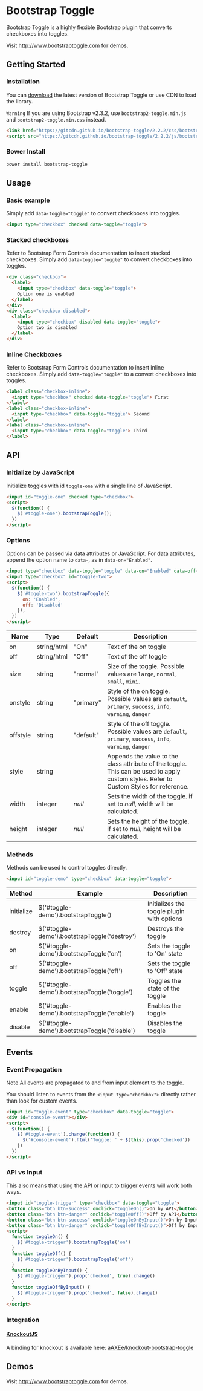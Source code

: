 # Bootstrap Toggle
Bootstrap Toggle is a highly flexible Bootstrap plugin that converts checkboxes into toggles.

Visit http://www.bootstraptoggle.com for demos.

## Getting Started

### Installation
You can [download](https://github.com/minhur/bootstrap-toggle/archive/master.zip) the latest version of Bootstrap Toggle or use CDN to load the library.

`Warning` If you are using Bootstrap v2.3.2, use `bootstrap2-toggle.min.js` and `bootstrap2-toggle.min.css` instead.

```html
<link href="https://gitcdn.github.io/bootstrap-toggle/2.2.2/css/bootstrap-toggle.min.css" rel="stylesheet">
<script src="https://gitcdn.github.io/bootstrap-toggle/2.2.2/js/bootstrap-toggle.min.js"></script>
```

### Bower Install
```bash
bower install bootstrap-toggle
```

## Usage

### Basic example
Simply add `data-toggle="toggle"` to convert checkboxes into toggles.

```html
<input type="checkbox" checked data-toggle="toggle">
```

### Stacked checkboxes
Refer to Bootstrap Form Controls documentation to insert stacked checkboxes. Simply add `data-toggle="toggle"` to convert checkboxes into toggles.

```html
<div class="checkbox">
  <label>
    <input type="checkbox" data-toggle="toggle">
    Option one is enabled
  </label>
</div>
<div class="checkbox disabled">
  <label>
    <input type="checkbox" disabled data-toggle="toggle">
    Option two is disabled
  </label>
</div>
```

### Inline Checkboxes
Refer to Bootstrap Form Controls documentation to insert inline checkboxes. Simply add `data-toggle="toggle"` to a convert checkboxes into toggles.

```html
<label class="checkbox-inline">
  <input type="checkbox" checked data-toggle="toggle"> First
</label>
<label class="checkbox-inline">
  <input type="checkbox" data-toggle="toggle"> Second
</label>
<label class="checkbox-inline">
  <input type="checkbox" data-toggle="toggle"> Third
</label>
```

## API

### Initialize by JavaScript
Initialize toggles with id `toggle-one` with a single line of JavaScript.

```html
<input id="toggle-one" checked type="checkbox">
<script>
  $(function() {
    $('#toggle-one').bootstrapToggle();
  })
</script>
```

### Options
Options can be passed via data attributes or JavaScript. For data attributes, append the option name to `data-`, as in `data-on="Enabled"`.

```html
<input type="checkbox" data-toggle="toggle" data-on="Enabled" data-off="Disabled">
<input type="checkbox" id="toggle-two">
<script>
  $(function() {
    $('#toggle-two').bootstrapToggle({
      on: 'Enabled',
      off: 'Disabled'
    });
  })
</script>
```

Name|Type|Default|Description|
---|---|---|---
on|string/html|"On"|Text of the on toggle
off|string/html|"Off"|Text of the off toggle
size|string|"normal"|Size of the toggle. Possible values are `large`, `normal`, `small`, `mini`.
onstyle|string|"primary"|Style of the on toggle. Possible values are `default`, `primary`, `success`, `info`, `warning`, `danger`
offstyle|string|"default"|Style of the off toggle. Possible values are `default`, `primary`, `success`, `info`, `warning`, `danger`
style|string| |Appends the value to the class attribute of the toggle. This can be used to apply custom styles. Refer to Custom Styles for reference.
width|integer|*null*|Sets the width of the toggle. if set to *null*, width will be calculated.
height|integer|*null*|Sets the height of the toggle. if set to *null*, height will be calculated.

### Methods
Methods can be used to control toggles directly.

```html
<input id="toggle-demo" type="checkbox" data-toggle="toggle">
```

Method|Example|Description
---|---|---
initialize|$('#toggle-demo').bootstrapToggle()|Initializes the toggle plugin with options
destroy|$('#toggle-demo').bootstrapToggle('destroy')|Destroys the toggle
on|$('#toggle-demo').bootstrapToggle('on')|Sets the toggle to 'On' state
off|$('#toggle-demo').bootstrapToggle('off')|Sets the toggle to 'Off' state
toggle|$('#toggle-demo').bootstrapToggle('toggle')|Toggles the state of the toggle
enable|$('#toggle-demo').bootstrapToggle('enable')|Enables the toggle
disable|$('#toggle-demo').bootstrapToggle('disable')|Disables the toggle

## Events

### Event Propagation
Note All events are propagated to and from input element to the toggle.

You should listen to events from the `<input type="checkbox">` directly rather than look for custom events.

```html
<input id="toggle-event" type="checkbox" data-toggle="toggle">
<div id="console-event"></div>
<script>
  $(function() {
    $('#toggle-event').change(function() {
      $('#console-event').html('Toggle: ' + $(this).prop('checked'))
    })
  })
</script>
```

### API vs Input
This also means that using the API or Input to trigger events will work both ways.

```html
<input id="toggle-trigger" type="checkbox" data-toggle="toggle">
<button class="btn btn-success" onclick="toggleOn()">On by API</button>
<button class="btn btn-danger" onclick="toggleOff()">Off by API</button>
<button class="btn btn-success" onclick="toggleOnByInput()">On by Input</button>
<button class="btn btn-danger" onclick="toggleOffByInput()">Off by Input</button>
<script>
  function toggleOn() {
    $('#toggle-trigger').bootstrapToggle('on')
  }
  function toggleOff() {
    $('#toggle-trigger').bootstrapToggle('off')  
  }
  function toggleOnByInput() {
    $('#toggle-trigger').prop('checked', true).change()
  }
  function toggleOffByInput() {
    $('#toggle-trigger').prop('checked', false).change()
  }
</script>
```

### Integration

#### [KnockoutJS](http://knockoutjs.com)

A binding for knockout is available here: [aAXEe/knockout-bootstrap-toggle](https://github.com/aAXEe/knockout-bootstrap-toggle)

## Demos

Visit http://www.bootstraptoggle.com for demos.

